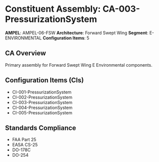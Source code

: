 # Constituent Assembly: CA-003-PressurizationSystem

**AMPEL**: AMPEL-06-FSW
**Architecture**: Forward Swept Wing
**Segment**: E-ENVIRONMENTAL
**Configuration Items**: 5

## CA Overview
Primary assembly for Forward Swept Wing E Environmental components.

## Configuration Items (CIs)
- CI-001-PressurizationSystem
- CI-002-PressurizationSystem
- CI-003-PressurizationSystem
- CI-004-PressurizationSystem
- CI-005-PressurizationSystem

## Standards Compliance
- FAA Part 25
- EASA CS-25
- DO-178C
- DO-254
